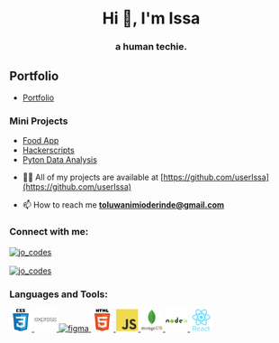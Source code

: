 <h1 align="center">Hi 👋, I'm Issa</h1>
<h3 align="center">a human techie.</h3>


## Portfolio
* [Portfolio](https://tolu-oderinde-portfolio.netlify.app/)


### Mini Projects

* [Food App](https://github.com/userIssa/react-food-app)
* [Hackerscripts](https://github.com/userIssa/hackerScript)
* [Pyton Data Analysis](https://github.com/userIssa/Work-Python)

- 👨‍💻 All of my projects are available at [https://github.com/userIssa](https://github.com/userIssa)

- 📫 How to reach me **toluwanimioderinde@gmail.com**

<h3 align="left">Connect with me:</h3>
<p align="left">
<a href="https://twitter.com/theyknowissa" target="blank"><img align="center" src="https://raw.githubusercontent.com/rahuldkjain/github-profile-readme-generator/master/src/images/icons/Social/twitter.svg" alt="jo_codes" height="30" width="40" /></a>
</p>
<a href="https://www.linkedin.com/in/toluwanimi-oderinde-52a659277" target="blank"><img align="center" src="https://raw.githubusercontent.com/rahuldkjain/github-profile-readme-generator/master/src/images/icons/Social/linked-in-alt.svg" alt="jo_codes" height="30" width="40" /></a>
</p>


<h3 align="left">Languages and Tools:</h3>
<p align="left"> <a href="https://www.w3schools.com/css/" target="_blank" rel="noreferrer"> <img src="https://raw.githubusercontent.com/devicons/devicon/master/icons/css3/css3-original-wordmark.svg" alt="css3" width="40" height="40"/> </a> <a href="https://expressjs.com" target="_blank" rel="noreferrer"> <img src="https://raw.githubusercontent.com/devicons/devicon/master/icons/express/express-original-wordmark.svg" alt="express" width="40" height="40"/> </a> <a href="https://www.figma.com/" target="_blank" rel="noreferrer"> <img src="https://www.vectorlogo.zone/logos/figma/figma-icon.svg" alt="figma" width="40" height="40"/> </a> <a href="https://www.w3.org/html/" target="_blank" rel="noreferrer"> <img src="https://raw.githubusercontent.com/devicons/devicon/master/icons/html5/html5-original-wordmark.svg" alt="html5" width="40" height="40"/> </a> <a href="https://developer.mozilla.org/en-US/docs/Web/JavaScript" target="_blank" rel="noreferrer"> <img src="https://raw.githubusercontent.com/devicons/devicon/master/icons/javascript/javascript-original.svg" alt="javascript" width="40" height="40"/> </a> <a href="https://www.mongodb.com/" target="_blank" rel="noreferrer"> <img src="https://raw.githubusercontent.com/devicons/devicon/master/icons/mongodb/mongodb-original-wordmark.svg" alt="mongodb" width="40" height="40"/> </a> <a href="https://nodejs.org" target="_blank" rel="noreferrer"> <img src="https://raw.githubusercontent.com/devicons/devicon/master/icons/nodejs/nodejs-original-wordmark.svg" alt="nodejs" width="40" height="40"/> </a> <a href="https://reactjs.org/" target="_blank" rel="noreferrer"> <img src="https://raw.githubusercontent.com/devicons/devicon/master/icons/react/react-original-wordmark.svg" alt="react" width="40" height="40"/> </a> </p>


<!--
**userIssa/userIssa** is a ✨ _special_ ✨ repository because its `README.md` (this file) appears on your GitHub profile.

### Hi there 👋
👋 Hi, I’m @userIssa, a Software Engineering Student at Babcock University \
👀 I’m interested in MobileApp Development, Phyton/Bash Scripting and Ethical Hacking\
💞️ I’m looking foward to collaborating and working on anything that would help me become better.\
📫 I reply faster to mails... toluwanimioderinde@gmail.com.\
😄 Pronouns: he/him\
🌱 I’m currently learning React Native
-->

